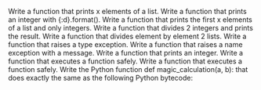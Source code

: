 Write a function that prints x elements of a list.
Write a function that prints an integer with {:d}.format().
Write a function that prints the first x elements of a list and only integers.
Write a function that divides 2 integers and prints the result.
Write a function that divides element by element 2 lists.
Write a function that raises a type exception.
Write a function that raises a name exception with a message.
Write a function that prints an integer.
Write a function that executes a function safely.
Write a function that executes a function safely.
Write the Python function def magic_calculation(a, b): that does exactly the same as the following Python bytecode:
